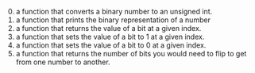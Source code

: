 0. a function that converts a binary number to an unsigned int.
1. a function that prints the binary representation of a number
2. a function that returns the value of a bit at a given index.
3. a function that sets the value of a bit to 1 at a given index.
4. a function that sets the value of a bit to 0 at a given index.
5. a function that returns the number of bits you would need to flip to get from one number to another.
